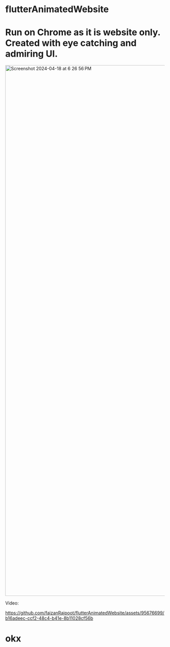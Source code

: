 # flutterAnimatedWebsite

# Run on Chrome as it is website only. Created with eye catching and admiring UI.

<img width="1680" alt="Screenshot 2024-04-18 at 6 26 56 PM" src="https://github.com/faizanRajpoot/flutterAnimatedWebsite/assets/95676699/507a955c-b96e-4ff8-9f37-68581b85cc94">


Video:

https://github.com/faizanRajpoot/flutterAnimatedWebsite/assets/95676699/b16adeec-ccf2-48c4-b41e-8b11028cf56b

# okx